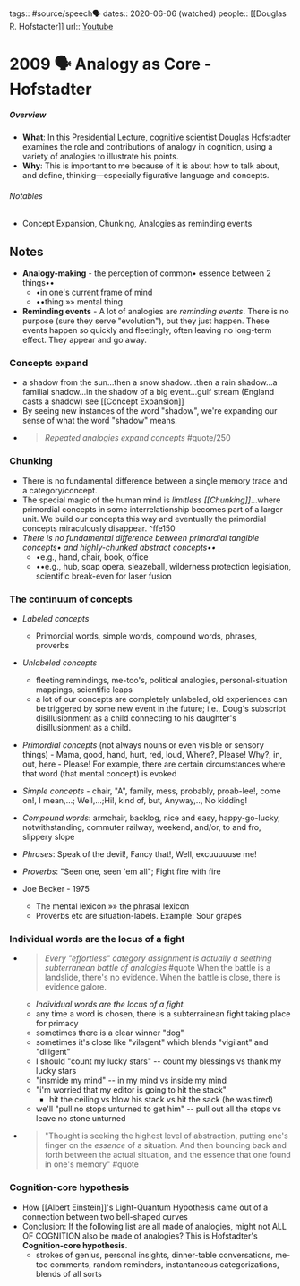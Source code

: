 tags:: #source/speech🗣
dates:: 2020-06-06 (watched)
people:: [[Douglas R. Hofstadter]]
url:: [Youtube](https://www.youtube.com/watch?v=n8m7lFQ3njk)
# 2009 🗣 Analogy as Core - Hofstadter
##### Overview
- **What**: In this Presidential Lecture, cognitive scientist Douglas Hofstadter examines the role and contributions of analogy in cognition, using a variety of analogies to illustrate his points. 
- **Why**: This is important to me because of it is about how to talk about, and define, thinking—especially figurative language and concepts. 

###### Notables
- Concept Expansion, Chunking, Analogies as reminding events

## Notes
- **Analogy-making** - the perception of common• essence between 2 things••
	- •in one's current frame of mind
	- ••thing »» mental thing
- **Reminding events** - A lot of analogies are *reminding events*. There is no purpose (sure they serve "evolution"), but they just happen. These events happen so quickly and fleetingly, often leaving no long-term effect. They appear and go away.

### Concepts expand
- a shadow from the sun...then a snow shadow...then a rain shadow...a familial shadow...in the shadow of a big event...gulf stream (England casts a shadow) <!--add to Concepts as--> see [[Concept Expansion]]
- By seeing new instances of the word "shadow", we're expanding our sense of what the word "shadow" means.
- > *Repeated analogies expand concepts* #quote/250

### Chunking
- There is no fundamental difference between a single memory trace and a category/concept.
- The special magic of the human mind is *limitless [[Chunking]]*...where primordial concepts in some interrelationship becomes part of a larger unit. We build our concepts this way and eventually the primordial concepts miraculously disappear. ^ffe150
- *There is no fundamental difference between primordial tangible concepts• and highly-chunked abstract concepts••*
	- •e.g., hand, chair, book, office
	- ••e.g., hub, soap opera, sleazeball, wilderness protection legislation, scientific break-even for laser fusion

### The continuum of concepts
- *Labeled concepts*
	- Primordial words, simple words, compound words, phrases, proverbs
- *Unlabeled concepts*
	- fleeting remindings, me-too's, political analogies, personal-situation mappings, scientific leaps
	- a lot of our concepts are completely unlabeled, old experiences can be triggered by some new event in the future; i.e., Doug's subscript disillusionment as a child connecting to his daughter's disillusionment as a child.
- *Primordial concepts* (not always nouns or even visible or sensory things)
		- Mama, good, hand, hurt, red, loud, Where?, Please! Why?, in, out, here 
		- Please! For example, there are certain circumstances where that word (that mental concept) is evoked
- *Simple concepts*
		- chair, "A", family, mess, probably, proab-lee!, come on!, I mean,...; Well,...;Hi!, kind of, but, Anyway,.., No kidding!
- *Compound words*: armchair, backlog, nice and easy, happy-go-lucky, notwithstanding, commuter railway, weekend, and/or, to and fro, slippery slope
- *Phrases*: Speak of the devil!, Fancy that!, Well, excuuuuuse me!
- *Proverbs*: "Seen one, seen 'em all"; Fight fire with fire

- Joe Becker - 1975
	- The mental lexicon  »» the phrasal lexicon <!--look into this-->
	- Proverbs etc are situation-labels. Example: Sour grapes

### Individual words are the locus of a fight
- > *Every "effortless" category assignment is actually a seething subterranean battle of analogies* #quote When the battle is a landslide, there's no evidence. When the battle is close, there is evidence galore.
	- *Individual words are the locus of a fight.* 
	- any time a word is chosen, there is a subterrainean fight taking place for primacy
	- sometimes there is a clear winner "dog"
	- sometimes it's close like "vilagent" which blends "vigilant" and "diligent"
	- I should "count my lucky stars" -- count my blessings vs thank my lucky stars
	- "insmide my mind" -- in my mind vs inside my mind
	- "i'm worried that my editor is going to hit the stack"
		- hit the ceiling vs blow his stack vs hit the sack (he was tired)
	- we'll "pull no stops unturned to get him" -- pull out all the stops vs leave no stone unturned
- > "Thought is seeking the highest level of abstraction, putting one's finger on the *essence* of a situation. And then bouncing back and forth between the actual situation, and the essence that one found in one's memory" #quote

### Cognition-core hypothesis
- How [[Albert Einstein]]'s Light-Quantum Hypothesis came out of a connection between two bell-shaped curves
- Conclusion: If the following list are all made of analogies, might not ALL OF COGNITION also be made of analogies? This is Hofstadter's **Cognition-core hypothesis**.
	- strokes of genius, personal insights, dinner-table conversations, me-too comments, random reminders, instantaneous categorizations, blends of all sorts







